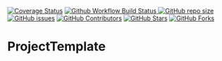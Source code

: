 
<a href="https://app.codecov.io/github/iywes/ProjectTemplate/"><img src="https://codecov.io/github/iywes/ProjectTemplate/coverage.svg?branch=main" alt="Coverage Status"></a>
<a href="https://github.com/iywe/ProjectTemplate/actions/workflows/build_and_test.yaml">
<img src="https://img.shields.io/github/actions/workflow/status/iywe/ProjectTemplate/build_and_test.yaml?branch=main&logo=github&logoColor=white&label=fast ci" alt="Github Workflow Build Status">
</a>
<a href="https://github.com/iywe/ProjectTemplate"><img src="https://img.shields.io/github/repo-size/iywe/ProjectTemplate" alt="GitHub repo size"></a>
<a href="https://github.com/iywe/ProjectTemplate/issues"><img src="https://img.shields.io/github/issues/iywe/ProjectTemplate" alt="GitHub issues"></a>
<a href="https://github.com/iywe/ProjectTemplate/graphs/contributors"><img src="https://img.shields.io/github/contributors/iywe/ProjectTemplate" alt="GitHub Contributors"></a>
<a href="https://github.com/iywe/ProjectTemplate/stargazers"><img src="https://img.shields.io/github/stars/iywe/ProjectTemplate" alt="GitHub Stars"></a>
<a href="https://github.com/iywe/ProjectTemplate/fork"><img src="https://img.shields.io/github/forks/iywe/ProjectTemplate" alt="GitHub Forks"></a>


# ProjectTemplate


